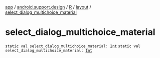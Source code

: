 [app](../../../index.md) / [android.support.design](../../index.md) / [R](../index.md) / [layout](index.md) / [select_dialog_multichoice_material](.)

# select_dialog_multichoice_material

`static val select_dialog_multichoice_material: `[`Int`](https://kotlinlang.org/api/latest/jvm/stdlib/kotlin/-int/index.html)
`static val select_dialog_multichoice_material: `[`Int`](https://kotlinlang.org/api/latest/jvm/stdlib/kotlin/-int/index.html)